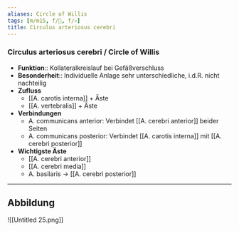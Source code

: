 ```yaml
---
aliases: Circle of Willis
tags: [m/m15, f/🧠, f/💀]
title: Circulus arteriosus cerebri
---
```

### Circulus arteriosus cerebri / Circle of Willis
- **Funktion**:: Kollateralkreislauf bei Gefäßverschluss
- **Besonderheit**:: Individuelle Anlage sehr unterschiedliche, i.d.R. nicht nachteilig
- **Zufluss**
    - [[A. carotis interna]] + Äste
    - [[A. vertebralis]] + Äste
- **Verbindungen**
    - A. communicans anterior: Verbindet [[A. cerebri anterior]] beider Seiten
    - A. communicans posterior: Verbindet [[A. carotis interna]] mit [[A. cerebri posterior]]
- **Wichtigste Äste**
    - [[A. cerebri anterior]]
    - [[A. cerebri media]]
    - A. basilaris → [[A. cerebri posterior]]
---
## Abbildung
![[Untitled 25.png]]
